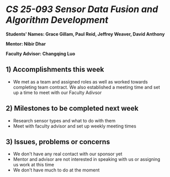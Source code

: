 # *CS 25-093 Sensor Data Fusion and Algorithm Development*

**Students' Names: Grace Gillam, Paul Reid, Jeffrey Weaver, David Anthony**

**Mentor: Nibir Dhar**

**Faculty Advisor: Changqing Luo**

## 1) Accomplishments this week ##
   - We met as a team and assigned roles as well as worked towards completing team contract. We also established a meeting time and set up a time to meet with our Faculty Adivsor
## 2) Milestones to be completed next week ##
   - Research sensor types and what to do with them
   - Meet with faculty advisor and set up weekly meeting times

## 3) Issues, problems or concerns ##
   - We don't have any real contact with our sponsor yet
   - Mentor and advisor are not interested in speaking with us or assigning us work at this time
   - We don't have much to do at the moment 
   


